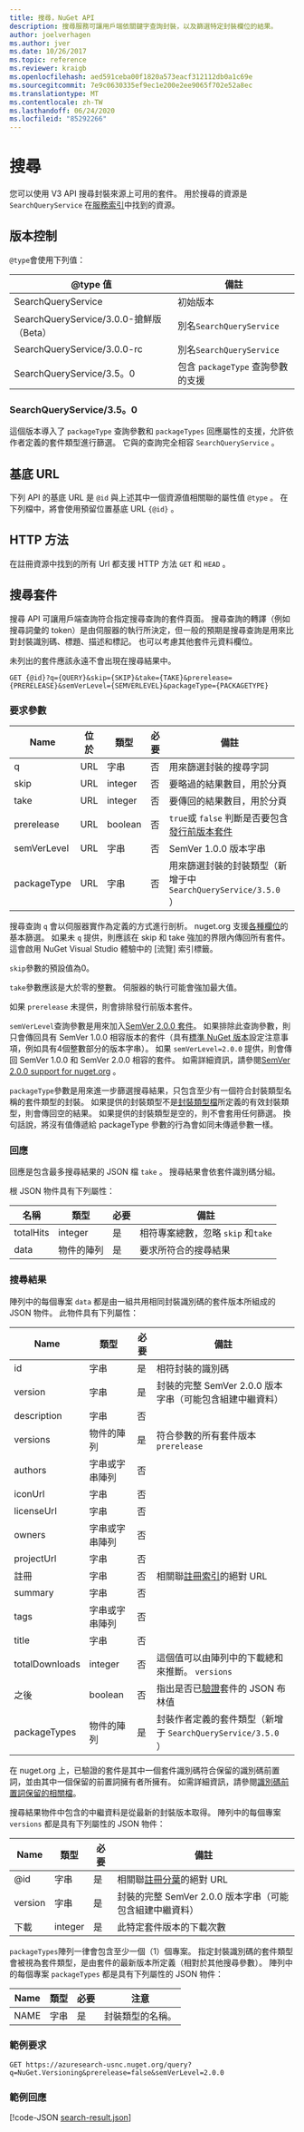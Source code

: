 ```yaml
---
title: 搜尋，NuGet API
description: 搜尋服務可讓用戶端依關鍵字查詢封裝，以及篩選特定封裝欄位的結果。
author: joelverhagen
ms.author: jver
ms.date: 10/26/2017
ms.topic: reference
ms.reviewer: kraigb
ms.openlocfilehash: aed591ceba00f1820a573eacf312112db0a1c69e
ms.sourcegitcommit: 7e9c0630335ef9ec1e200e2ee9065f702e52a8ec
ms.translationtype: MT
ms.contentlocale: zh-TW
ms.lasthandoff: 06/24/2020
ms.locfileid: "85292266"
---
```

# <a name="search"></a>搜尋

您可以使用 V3 API 搜尋封裝來源上可用的套件。 用於搜尋的資源是 `SearchQueryService` 在[服務索引](service-index.md)中找到的資源。

## <a name="versioning"></a>版本控制

`@type`會使用下列值：

@type 值                   | 備註
----------------------------- | -----
SearchQueryService            | 初始版本
SearchQueryService/3.0.0-搶鮮版（Beta） | 別名`SearchQueryService`
SearchQueryService/3.0.0-rc   | 別名`SearchQueryService`
SearchQueryService/3.5。0      | 包含 `packageType` 查詢參數的支援

### <a name="searchqueryservice350"></a>SearchQueryService/3.5。0
這個版本導入了 `packageType` 查詢參數和 `packageTypes` 回應屬性的支援，允許依作者定義的套件類型進行篩選。 它與的查詢完全相容 `SearchQueryService` 。

## <a name="base-url"></a>基底 URL

下列 API 的基底 URL 是 `@id` 與上述其中一個資源值相關聯的屬性值 `@type` 。 在下列檔中，將會使用預留位置基底 URL `{@id}` 。

## <a name="http-methods"></a>HTTP 方法

在註冊資源中找到的所有 Url 都支援 HTTP 方法 `GET` 和 `HEAD` 。

## <a name="search-for-packages"></a>搜尋套件

搜尋 API 可讓用戶端查詢符合指定搜尋查詢的套件頁面。 搜尋查詢的轉譯（例如搜尋詞彙的 token）是由伺服器的執行所決定，但一般的預期是搜尋查詢是用來比對封裝識別碼、標題、描述和標記。 也可以考慮其他套件元資料欄位。

未列出的套件應該永遠不會出現在搜尋結果中。

    GET {@id}?q={QUERY}&skip={SKIP}&take={TAKE}&prerelease={PRERELEASE}&semVerLevel={SEMVERLEVEL}&packageType={PACKAGETYPE}

### <a name="request-parameters"></a>要求參數

Name        | 位於     | 類型    | 必要 | 備註
----------- | ------ | ------- | -------- | -----
q           | URL    | 字串  | 否       | 用來篩選封裝的搜尋字詞
skip        | URL    | integer | 否       | 要略過的結果數目，用於分頁
take        | URL    | integer | 否       | 要傳回的結果數目，用於分頁
prerelease  | URL    | boolean | 否       | `true`或 `false` 判斷是否要包含[發行前版本套件](../create-packages/prerelease-packages.md)
semVerLevel | URL    | 字串  | 否       | SemVer 1.0.0 版本字串 
packageType | URL    | 字串  | 否       | 用來篩選封裝的封裝類型（新增于中 `SearchQueryService/3.5.0` ）

搜尋查詢 `q` 會以伺服器實作為定義的方式進行剖析。 nuget.org 支援[各種欄位](../consume-packages/finding-and-choosing-packages.md#search-syntax)的基本篩選。 如果未 `q` 提供，則應該在 skip 和 take 強加的界限內傳回所有套件。 這會啟用 NuGet Visual Studio 體驗中的 [流覽] 索引標籤。

`skip`參數的預設值為0。

`take`參數應該是大於零的整數。 伺服器的執行可能會強加最大值。

如果 `prerelease` 未提供，則會排除發行前版本套件。

`semVerLevel`查詢參數是用來加入[SemVer 2.0.0 套件](https://github.com/NuGet/Home/wiki/SemVer2-support-for-nuget.org-%28server-side%29#identifying-semver-v200-packages)。
如果排除此查詢參數，則只會傳回具有 SemVer 1.0.0 相容版本的套件（具有[標準 NuGet 版本](../concepts/package-versioning.md)設定注意事項，例如具有4個整數部分的版本字串）。
如果 `semVerLevel=2.0.0` 提供，則會傳回 SemVer 1.0.0 和 SemVer 2.0.0 相容的套件。 如需詳細資訊，請參閱[SemVer 2.0.0 support for nuget.org](https://github.com/NuGet/Home/wiki/SemVer2-support-for-nuget.org-%28server-side%29) 。

`packageType`參數是用來進一步篩選搜尋結果，只包含至少有一個符合封裝類型名稱的套件類型的封裝。
如果提供的封裝類型不是[封裝類型檔](https://github.com/NuGet/Home/wiki/Package-Type-%5BPacking%5D)所定義的有效封裝類型，則會傳回空的結果。
如果提供的封裝類型是空的，則不會套用任何篩選。 換句話說，將沒有值傳遞給 packageType 參數的行為會如同未傳遞參數一樣。

### <a name="response"></a>回應

回應是包含最多搜尋結果的 JSON 檔 `take` 。 搜尋結果會依套件識別碼分組。

根 JSON 物件具有下列屬性：

名稱      | 類型             | 必要 | 備註
--------- | ---------------- | -------- | -----
totalHits | integer          | 是      | 相符專案總數，忽略 `skip` 和`take`
data      | 物件的陣列 | 是      | 要求所符合的搜尋結果

### <a name="search-result"></a>搜尋結果

陣列中的每個專案 `data` 都是由一組共用相同封裝識別碼的套件版本所組成的 JSON 物件。
此物件具有下列屬性：

Name           | 類型                       | 必要 | 備註
-------------- | -------------------------- | -------- | -----
id             | 字串                     | 是      | 相符封裝的識別碼
version        | 字串                     | 是      | 封裝的完整 SemVer 2.0.0 版本字串（可能包含組建中繼資料）
description    | 字串                     | 否       | 
versions       | 物件的陣列           | 是      | 符合參數的所有套件版本 `prerelease`
authors        | 字串或字串陣列 | 否       | 
iconUrl        | 字串                     | 否       | 
licenseUrl     | 字串                     | 否       | 
owners         | 字串或字串陣列 | 否       | 
projectUrl     | 字串                     | 否       | 
註冊   | 字串                     | 否       | 相關聯[註冊索引](registration-base-url-resource.md#registration-index)的絕對 URL
summary        | 字串                     | 否       | 
tags           | 字串或字串陣列 | 否       | 
title          | 字串                     | 否       | 
totalDownloads | integer                    | 否       | 這個值可以由陣列中的下載總和來推斷。 `versions`
之後       | boolean                    | 否       | 指出是否已[驗證](../nuget-org/id-prefix-reservation.md)套件的 JSON 布林值
packageTypes   | 物件的陣列           | 是      | 封裝作者定義的套件類型（新增于 `SearchQueryService/3.5.0` ）

在 nuget.org 上，已驗證的套件是其中一個套件識別碼符合保留的識別碼前置詞，並由其中一個保留的前置詞擁有者所擁有。 如需詳細資訊，請參閱[識別碼前置詞保留的相關檔](../reference/id-prefix-reservation.md)。

搜尋結果物件中包含的中繼資料是從最新的封裝版本取得。 陣列中的每個專案 `versions` 都是具有下列屬性的 JSON 物件：

Name      | 類型    | 必要 | 備註
--------- | ------- | -------- | -----
@id       | 字串  | 是      | 相關聯[註冊分葉](registration-base-url-resource.md#registration-leaf)的絕對 URL
version   | 字串  | 是      | 封裝的完整 SemVer 2.0.0 版本字串（可能包含組建中繼資料）
下載 | integer | 是      | 此特定套件版本的下載次數

`packageTypes`陣列一律會包含至少一個（1）個專案。 指定封裝識別碼的套件類型會被視為套件類型，是由套件的最新版本所定義（相對於其他搜尋參數）。 陣列中的每個專案 `packageTypes` 都是具有下列屬性的 JSON 物件：

Name      | 類型    | 必要 | 注意
--------- | ------- | -------- | -----
NAME      | 字串  | 是      | 封裝類型的名稱。

### <a name="sample-request"></a>範例要求

    GET https://azuresearch-usnc.nuget.org/query?q=NuGet.Versioning&prerelease=false&semVerLevel=2.0.0

### <a name="sample-response"></a>範例回應

[!code-JSON [search-result.json](./_data/search-result.json)]
